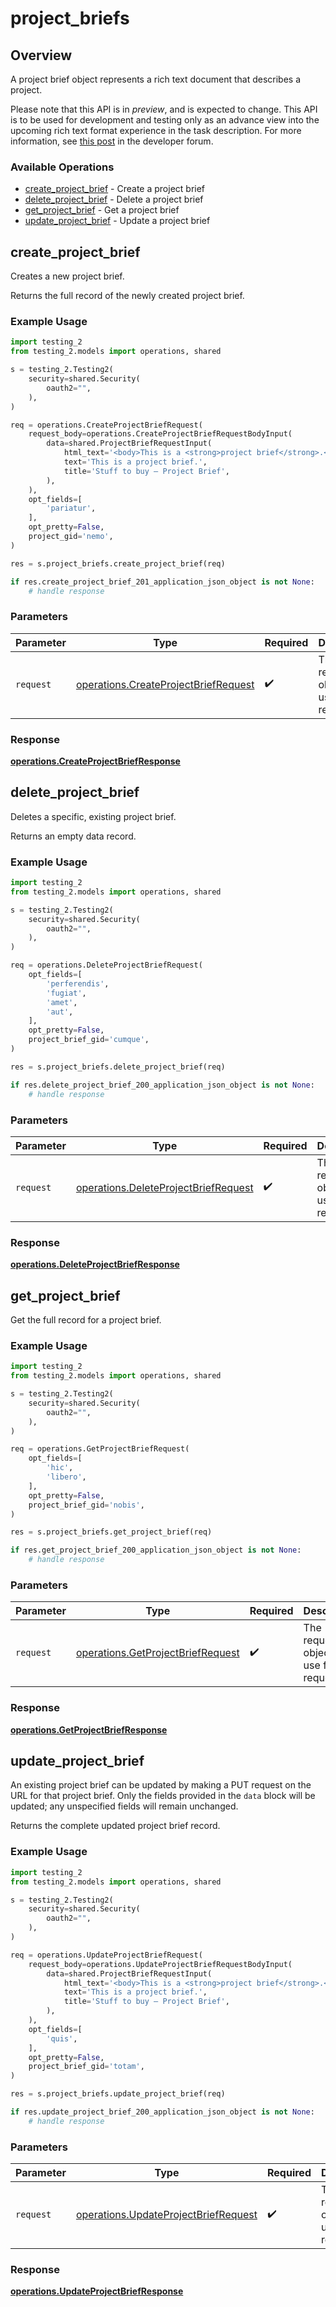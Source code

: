 # project_briefs

## Overview

A project brief object represents a rich text document that describes a project.

Please note that this API is in *preview*, and is expected to change. This API is to be used for development and testing only as an advance view into the upcoming rich text format experience in the task description. For more information, see [this post](https://forum.asana.com/t/project-brief-api-now-available-as-a-preview/150885) in the developer forum.

### Available Operations

* [create_project_brief](#create_project_brief) - Create a project brief
* [delete_project_brief](#delete_project_brief) - Delete a project brief
* [get_project_brief](#get_project_brief) - Get a project brief
* [update_project_brief](#update_project_brief) - Update a project brief

## create_project_brief

Creates a new project brief.

Returns the full record of the newly created project brief.

### Example Usage

```python
import testing_2
from testing_2.models import operations, shared

s = testing_2.Testing2(
    security=shared.Security(
        oauth2="",
    ),
)

req = operations.CreateProjectBriefRequest(
    request_body=operations.CreateProjectBriefRequestBodyInput(
        data=shared.ProjectBriefRequestInput(
            html_text='<body>This is a <strong>project brief</strong>.</body>',
            text='This is a project brief.',
            title='Stuff to buy — Project Brief',
        ),
    ),
    opt_fields=[
        'pariatur',
    ],
    opt_pretty=False,
    project_gid='nemo',
)

res = s.project_briefs.create_project_brief(req)

if res.create_project_brief_201_application_json_object is not None:
    # handle response
```

### Parameters

| Parameter                                                                                    | Type                                                                                         | Required                                                                                     | Description                                                                                  |
| -------------------------------------------------------------------------------------------- | -------------------------------------------------------------------------------------------- | -------------------------------------------------------------------------------------------- | -------------------------------------------------------------------------------------------- |
| `request`                                                                                    | [operations.CreateProjectBriefRequest](../../models/operations/createprojectbriefrequest.md) | :heavy_check_mark:                                                                           | The request object to use for the request.                                                   |


### Response

**[operations.CreateProjectBriefResponse](../../models/operations/createprojectbriefresponse.md)**


## delete_project_brief

Deletes a specific, existing project brief.

Returns an empty data record.

### Example Usage

```python
import testing_2
from testing_2.models import operations, shared

s = testing_2.Testing2(
    security=shared.Security(
        oauth2="",
    ),
)

req = operations.DeleteProjectBriefRequest(
    opt_fields=[
        'perferendis',
        'fugiat',
        'amet',
        'aut',
    ],
    opt_pretty=False,
    project_brief_gid='cumque',
)

res = s.project_briefs.delete_project_brief(req)

if res.delete_project_brief_200_application_json_object is not None:
    # handle response
```

### Parameters

| Parameter                                                                                    | Type                                                                                         | Required                                                                                     | Description                                                                                  |
| -------------------------------------------------------------------------------------------- | -------------------------------------------------------------------------------------------- | -------------------------------------------------------------------------------------------- | -------------------------------------------------------------------------------------------- |
| `request`                                                                                    | [operations.DeleteProjectBriefRequest](../../models/operations/deleteprojectbriefrequest.md) | :heavy_check_mark:                                                                           | The request object to use for the request.                                                   |


### Response

**[operations.DeleteProjectBriefResponse](../../models/operations/deleteprojectbriefresponse.md)**


## get_project_brief

Get the full record for a project brief.

### Example Usage

```python
import testing_2
from testing_2.models import operations, shared

s = testing_2.Testing2(
    security=shared.Security(
        oauth2="",
    ),
)

req = operations.GetProjectBriefRequest(
    opt_fields=[
        'hic',
        'libero',
    ],
    opt_pretty=False,
    project_brief_gid='nobis',
)

res = s.project_briefs.get_project_brief(req)

if res.get_project_brief_200_application_json_object is not None:
    # handle response
```

### Parameters

| Parameter                                                                              | Type                                                                                   | Required                                                                               | Description                                                                            |
| -------------------------------------------------------------------------------------- | -------------------------------------------------------------------------------------- | -------------------------------------------------------------------------------------- | -------------------------------------------------------------------------------------- |
| `request`                                                                              | [operations.GetProjectBriefRequest](../../models/operations/getprojectbriefrequest.md) | :heavy_check_mark:                                                                     | The request object to use for the request.                                             |


### Response

**[operations.GetProjectBriefResponse](../../models/operations/getprojectbriefresponse.md)**


## update_project_brief

An existing project brief can be updated by making a PUT request on the URL for
that project brief. Only the fields provided in the `data` block will be updated;
any unspecified fields will remain unchanged.

Returns the complete updated project brief record.

### Example Usage

```python
import testing_2
from testing_2.models import operations, shared

s = testing_2.Testing2(
    security=shared.Security(
        oauth2="",
    ),
)

req = operations.UpdateProjectBriefRequest(
    request_body=operations.UpdateProjectBriefRequestBodyInput(
        data=shared.ProjectBriefRequestInput(
            html_text='<body>This is a <strong>project brief</strong>.</body>',
            text='This is a project brief.',
            title='Stuff to buy — Project Brief',
        ),
    ),
    opt_fields=[
        'quis',
    ],
    opt_pretty=False,
    project_brief_gid='totam',
)

res = s.project_briefs.update_project_brief(req)

if res.update_project_brief_200_application_json_object is not None:
    # handle response
```

### Parameters

| Parameter                                                                                    | Type                                                                                         | Required                                                                                     | Description                                                                                  |
| -------------------------------------------------------------------------------------------- | -------------------------------------------------------------------------------------------- | -------------------------------------------------------------------------------------------- | -------------------------------------------------------------------------------------------- |
| `request`                                                                                    | [operations.UpdateProjectBriefRequest](../../models/operations/updateprojectbriefrequest.md) | :heavy_check_mark:                                                                           | The request object to use for the request.                                                   |


### Response

**[operations.UpdateProjectBriefResponse](../../models/operations/updateprojectbriefresponse.md)**

